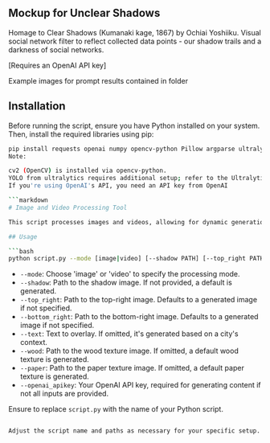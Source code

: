 ## Mockup for Unclear Shadows

Homage to Clear Shadows (Kumanaki kage, 1867) by Ochiai Yoshiiku. 
Visual social network filter to reflect collected data points -
  our shadow trails and a darkness of social networks.

\[Requires an OpenAI API key\]

Example images for prompt results contained in folder

## Installation

Before running the script, ensure you have Python installed on your system. Then, install the required libraries using pip:

```bash
pip install requests openai numpy opencv-python Pillow argparse ultralytics
Note:

cv2 (OpenCV) is installed via opencv-python.
YOLO from ultralytics requires additional setup; refer to the Ultralytics YOLO documentation for detailed instructions.
If you're using OpenAI's API, you need an API key from OpenAI

```markdown
# Image and Video Processing Tool

This script processes images and videos, allowing for dynamic generation based on textual descriptions or specific image inputs.

## Usage

```bash
python script.py --mode [image|video] [--shadow PATH] [--top_right PATH] [--bottom_right PATH] [--text TEXT] [--wood PATH] [--paper PATH] [--openai_apikey KEY]
```

- `--mode`: Choose 'image' or 'video' to specify the processing mode.
- `--shadow`: Path to the shadow image. If not provided, a default is generated.
- `--top_right`: Path to the top-right image. Defaults to a generated image if not specified.
- `--bottom_right`: Path to the bottom-right image. Defaults to a generated image if not specified.
- `--text`: Text to overlay. If omitted, it's generated based on a city's context.
- `--wood`: Path to the wood texture image. If omitted, a default wood texture is generated.
- `--paper`: Path to the paper texture image. If omitted, a default paper texture is generated.
- `--openai_apikey`: Your OpenAI API key, required for generating content if not all inputs are provided.

Ensure to replace `script.py` with the name of your Python script.
```

Adjust the script name and paths as necessary for your specific setup.

